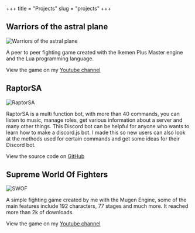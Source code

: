 +++
title = "Projects"
slug = "projects"
+++

## Warriors of the astral plane

![Warriors of the astral plane](/images/projects/WOTAP.png)

A peer to peer fighting game created with the Ikemen Plus Master engine and the Lua programming language.

View the game on my [Youtube channel](https://www.youtube.com/watch?v=Q_oFZxTJLio)

## RaptorSA

![RaptorSA](/images/projects/RaptorSA.png)

RaptorSA is a multi function bot, with more than 40 commands, you can listen to music, manage roles, get various information about a server and many other things. This Discord bot can be helpful for anyone who wants to learn how to make a discord.js bot. I made this so new users can also look at the methods used for certain commands and get some ideas for their Discord bot.

View the source code on [GitHub](https://github.com/Cramenorn/RaptorSA)

## Supreme World Of Fighters

![SWOF](/images/projects/SWOF.png)

A simple fighting game created by me with the Mugen Engine, some of the main features include 192 characters, 77 stages and much more. It reached more than 2k of downloads.

View the game on my [Youtube channel](https://www.youtube.com/watch?v=ldaEnFMK7nY)